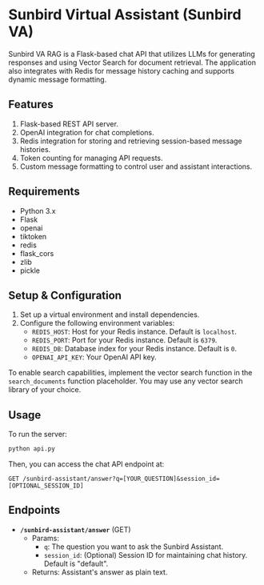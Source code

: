 
# Sunbird Virtual Assistant (Sunbird VA)

Sunbird VA RAG is a Flask-based chat API that utilizes LLMs for generating responses and using Vector Search for document retrieval.
The application also integrates with Redis for message history caching and supports dynamic message formatting.

## Features

1. Flask-based REST API server.
2. OpenAI integration for chat completions.
3. Redis integration for storing and retrieving session-based message histories.
4. Token counting for managing API requests.
5. Custom message formatting to control user and assistant interactions.

## Requirements

- Python 3.x
- Flask
- openai
- tiktoken
- redis
- flask_cors
- zlib
- pickle

## Setup & Configuration

1. Set up a virtual environment and install dependencies.
2. Configure the following environment variables:
   - `REDIS_HOST`: Host for your Redis instance. Default is `localhost`.
   - `REDIS_PORT`: Port for your Redis instance. Default is `6379`.
   - `REDIS_DB`: Database index for your Redis instance. Default is `0`.
   - `OPENAI_API_KEY`: Your OpenAI API key.

To enable search capabilities, implement the vector search function in the `search_documents` function placeholder. You may use any vector search library of your choice.

## Usage

To run the server:

```bash
python api.py
```

Then, you can access the chat API endpoint at:

```
GET /sunbird-assistant/answer?q=[YOUR_QUESTION]&session_id=[OPTIONAL_SESSION_ID]
```

## Endpoints

- **`/sunbird-assistant/answer`** (GET)
  - Params:
    - `q`: The question you want to ask the Sunbird Assistant.
    - `session_id`: (Optional) Session ID for maintaining chat history. Default is "default".
  - Returns: Assistant's answer as plain text.
